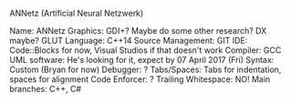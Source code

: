 ANNetz (Artificial Neural Netzwerk)

Name: ANNetz
Graphics: GDI+? Maybe do some other research? DX maybe? GLUT
Language: C++14
Source Management: GIT
IDE: Code::Blocks for now, Visual Studios if that doesn't work
Compiler: GCC
UML software: He's looking for it, expect by 07 April 2017 (Fri)
Syntax: Custom (Bryan for now)
Debugger: ?
Tabs/Spaces: Tabs for indentation, spaces for alignment
Code Enforcer: ?
Trailing Whitespace: NO!
Main branches: C++, C#
